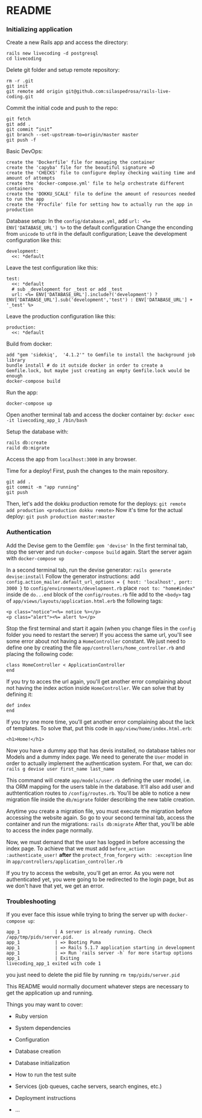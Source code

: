 # README

### Initializing application

Create a new Rails app and access the directory:
```
rails new livecoding -d postgresql
cd livecoding
```

Delete git folder and setup remote repository:
```
rm -r .git
git init
git remote add origin git@github.com:silaspedrosa/rails-live-coding.git
```

Commit the initial code and push to the repo:
```
git fetch
git add .
git commit “init”
git branch --set-upstream-to=origin/master master
git push -f
```

Basic DevOps:
```
create the 'Dockerfile' file for managing the container
create the 'capyba' file for the beautiful signature =D
create the 'CHECKS' file to configure deploy checking waiting time and amount of attempts
create the 'docker-compose.yml' file to help orchestrate different containers
create the 'DOKKU_SCALE' file to define the amount of resources needed to run the app
create the 'Procfile' file for setting how to actually run the app in production
```

Database setup:
In the `config/database.yml`, add `url: <%= ENV['DATABASE_URL'] %>` to the default configuration
Change the enconding from `unicode` to `utf8` in the default configuration;
Leave the development configuration like this:
```
development:
  <<: *default
```
Leave the test configuration like this:
```
test:
  <<: *default
  # sub _development for _test or add _test
  url: <%= ENV['DATABASE_URL'].include?('development') ? ENV['DATABASE_URL'].sub('development','test') : ENV['DATABASE_URL'] + '_test' %>
```
Leave the production configuration like this:
```
production:
  <<: *default
```

Build from docker:
```
add "gem 'sidekiq',  '4.1.2'" to Gemfile to install the background job library
bundle install # do it outside docker in order to create a Gemfile.lock, but maybe just creating an empty Gemfile.lock would be enough
docker-compose build
```

Run the app:
```
docker-compose up
```

Open another terminal tab and access the docker container by:
`docker exec -it livecoding_app_1 /bin/bash`

Setup the database with:
```
rails db:create
raild db:migrate
```

Access the app from `localhost:3000` in any browser.

Time for a deploy! First, push the changes to the main repository.
```
git add .
git commit -m "app running"
git push
```
Then, let's add the dokku production remote for the deploys:
`git remote add production <production dokku remote>`
Now it's time for the actual deploy:
`git push production master:master`


### Authentication

Add the Devise gem to the Gemfile:
`gem 'devise'`
In the first terminal tab, stop the server and run `docker-compose build` again.
Start the server again with `docker-compose up`

In a second terminal tab, run the devise generator:
`rails generate devise:install`
Follow the generator instructions:
add `config.action_mailer.default_url_options = { host: 'localhost', port: 3000 }` to `config/environments/development.rb`
place `root to: "home#index"` inside de `do...end` block of the `config/routes.rb` file
add to the `<body>` tag of `app/views/layouts/application.html.erb` the following tags:
```
<p class="notice"><%= notice %></p>
<p class="alert"><%= alert %></p>
```

Stop the first terminal and start it again (when you change files in the `config` folder you need to restart the server)
If you access the same url, you'll see some error about not having a `HomeController` constant. We just need to define one by creating the file `app/controllers/home_controller.rb` and placing the following code:
```
class HomeController < ApplicationController
end
```

If you try to acces the url again, you'll get another error complaining about not having the index action inside `HomeController`. We can solve that by defining it:
```
def index
end
```
If you try one more time, you'll get another error complaining about the lack of templates. To solve that, put this code in `app/view/home/index.html.erb`:
```
<h1>Home!</h1>
```

Now you have a dummy app that has devis installed, no database tables nor Models and a dummy index page. We need to generate the `User` model in order to actually implement the authentication system. For that, we can do:
`rails g devise user first_name last_name`

This command will create `app/models/user.rb` defining the user model, i.e. tha ORM mapping for the users table in the database. It'll also add user and authtentication routes to `/config/routes.rb`. You'll be able to notice a new migration file inside the `db/migrate` folder describing the new table creation.

Anytime you create a migration file, you must execute the migration before accessing the website again. So go to your second terminal tab, access the container and run the migrations:
`rails db:migrate`
After that, you'll be able to access the index page normally.

Now, we must demand that the user has logged in before accessing the index page. To achieve that we must
add `before_action :authenticate_user!` **after** the `protect_from_forgery with: :exception` line in `app/controllers/application_controller.rb`

If you try to access the website, you'll get an error. As you were not authenticated yet, you were going to be redirected to the login page, but as we don't have that yet, we get an error.


### Troubleshooting
If you ever face this issue while trying to bring the server up with `docker-compose up`:
```
app_1             | A server is already running. Check /app/tmp/pids/server.pid.
app_1             | => Booting Puma
app_1             | => Rails 5.1.7 application starting in development 
app_1             | => Run `rails server -h` for more startup options
app_1             | Exiting
livecoding_app_1 exited with code 1
```
you just need to delete the pid file by running
`rm tmp/pids/server.pid`



This README would normally document whatever steps are necessary to get the
application up and running.

Things you may want to cover:

* Ruby version

* System dependencies

* Configuration

* Database creation

* Database initialization

* How to run the test suite

* Services (job queues, cache servers, search engines, etc.)

* Deployment instructions

* ...
